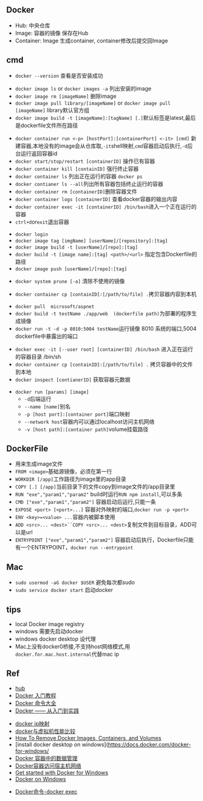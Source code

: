 ## Docker
+ Hub: 中央仓库 
+ Image: 容器的镜像 保存在Hub
+ Container: Image 生成container, container修改后提交回Image

## cmd
+ `docker --version`  查看是否安装成功
<!-- image -->
+ `docker image ls` or `docker images -a` 列出安装的image
+ `docker image rm [imageName]` 删除image
+ `docker image pull library/[imageName]` or `docker image pull [imageName]` library默认官方组
+ `docker image build -t [imageName]:[tagName] [.]`默认标签是latest,最后是dockerfile文件所在路径
<!-- container -->
+ `docker container run <-p> [hostPort]:[containerPort] <-it> [cmd]` 新建容器,本地没有的image会从仓库取,`-it`shell映射,`cmd`容器启动后执行,`-d`后台运行返回容器id
+ `docker start/stop/restart [containerID]` 操作已有容器
+ `docker container kill [containID]` 强行终止容器
+ `docker container ls` 列出正在运行的容器 `docker ps`
+ `docker contianer ls --all`列出所有容器包括终止运行的容器
+ `docker container rm [containerID]`删除容器文件
+ `docker container logs [containerID]` 查看docker容器的输出内容
+ `docker container exec -it [containerID] /bin/bash`进入一个正在运行的容器
+ `ctrl+d`or`exit`退出容器
<!-- deploy -->
+ `docker login`
+ `docker image tag [imgName] [userName]/[repository]:[tag]`
+ `docker image build -t [userName]/[repo]:[tag]`
+ `docker build -t [image name]:[tag] <path>/<url>` 指定包含Dockerfile的路径
+ `docker image push [userName]/[repo]:[tag]`
<!-- 清除 -->
+ `docker system prune [-a]` 清除不使用的镜像
<!-- other -->
+ `docker container cp [containID]:[/path/to/file] .`拷贝容器内容到本机
<!-- practice -->
+ `docker pull  microsoft/aspnet`
+ `docker build -t testName ./app/web  (dockerfile path)`为部署的程序生成镜像
+ `docker run -t -d -p 8010:5004 testName`运行镜像  8010 系统的端口,5004 dockerfile中暴露出的端口

<!-- 进入container -->
+ `docker exec -it [--user root] [containerID] /bin/bash` 进入正在运行的容器目录 /bin/sh
+ `docker container cp [containID]:[/path/to/file] .` 拷贝容器中的文件到本地
+ `docker inspect [contianerID]` 获取容器元数据

<!-- docker run -->

+ `docker run [params] [image]`
	- `-d`后端运行
	- `--name [name]`别名
	- `-p [host port]:[container port]`端口映射
	- `--network host`容器内可以通过localhost访问主机网络
	- `-v [host path]:[container path]`volume挂载路径


## DockerFile
+ 用来生成image文件
+ `FROM <image>`基础源镜像，必须在第一行
+ `WORKDIR [/app]`工作路径为image里的app目录
+ `COPY [.] [/app]`当前目录下的文件copy到image文件的/app目录里
+ `RUN "exe","param1","param2"` build时运行`RUN npm install`,可以多条
+ `CMD ["exe","param1","param2"]` 容器启动后运行,只能一条
+ `EXPOSE <port> [<port>...]` 容器对外映射的端口,`docker run -p <port>`
+ `ENV <key>=<value> ...`容器内被脚本使用
+ `ADD <src>... <dest>``COPY <src>... <dest>`复制文件到目标目录，ADD可以是url
+ `ENTRYPOINT ["exe","param1","param2"]` 容器启动后执行，Dockerfile只能有一个ENTRYPOINT，`docker run --entrypoint`

## Mac
+ `sudo usermod -aG docker $USER` 避免每次都sudo
+ `sudo service docker start` 启动docker


## tips
+ local Docker image registry
+ windows 需要先启动docker
+ windows docker desktop 设代理
+ Mac上没有docker0桥接,不支持host网络模式,用`docker.for.mac.host.internal`代替mac ip

## Ref
+ [hub](https://hub.docker.com)
+ [Docker 入门教程](https://www.ruanyifeng.com/blog/2018/02/docker-tutorial.html)
+ [Docker 命令大全](http://www.runoob.com/docker/docker-command-manual.html)
+ [Docker —— 从入门到实践](https://yeasy.gitbooks.io/docker_practice/container/attach_exec.html)
<!-- other -->
+ [docker ip映射](https://www.cnblogs.com/brock0624/p/9788710.html)
+ [docker与虚拟机性能比较](http://blog.csdn.net/cbl709/article/details/43955687)
+ [How To Remove Docker Images, Containers, and Volumes](https://www.digitalocean.com/community/tutorials/how-to-remove-docker-images-containers-and-volumes)
+ [install docker desktop on windows](https://docs.docker.com/docker-for-windows/
+ [Docker 容器中的数据管理](https://www.jianshu.com/p/d7e5ea39cc39)
+ [Docker容器访问宿主机网络](https://jingsam.github.io/2018/10/16/host-in-docker.html)
+ [Get started with Docker for Windows](https://docs.docker.com/docker-for-windows/)
+ [Docker on Windows](https://docs.microsoft.com/en-us/virtualization/windowscontainers/manage-docker/configure-docker-daemon)
<!-- 命令 -->
+ [Docker命令-docker exec](https://www.jianshu.com/p/d858d3cfd427)
